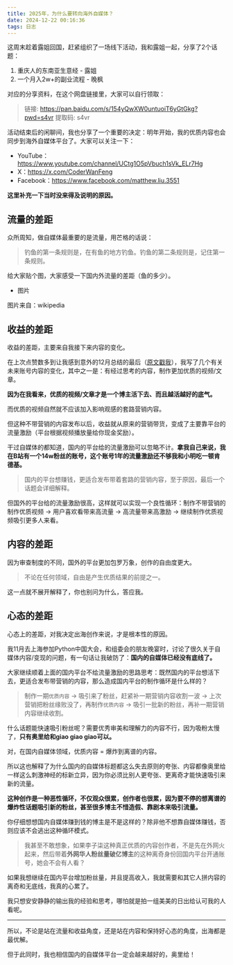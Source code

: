 ```yaml
---
title: 2025年，为什么要转向海外自媒体？
date: 2024-12-22 00:16:36
tags: 日志
---
```



这周末趁着露姐回国，赶紧组织了一场线下活动，我和露姐一起，分享了2个话题：

1. 重庆人的东南亚生意经 - 露姐
2. 一个月入2w+的副业流程 - 晚枫

对应的分享资料，在这个网盘链接里，大家可以自行领取：

> 链接: https://pan.baidu.com/s/154yQwXW0untuoiT6yGtGkg?pwd=s4vr 提取码: s4vr 

活动结束后的闲聊间，我也分享了一个重要的决定：明年开始，我的优质内容也会同步到海外自媒体平台了。大家可以关注一下：

- YouTube：https://www.youtube.com/channel/UCtg1O5pVbuch1sVk_ELr7Hg
- X：https://x.com/CoderWanFeng
- Facebook：https://www.facebook.com/matthew.liu.3551

**这里补充一下当时没来得及说明的原因。**


## 流量的差距


众所周知，做自媒体最重要的是流量，用芒格的话说：

> 钓鱼的第一条规则是，在有鱼的地方钓鱼。钓鱼的第二条规则是，记住第一条规则。

给大家贴个图，大家感受一下国内外流量的差距（鱼的多少）。

- 图片

图片来自：wikipedia

## 收益的差距

收益的差距，主要来自我接下来内容的变化。

在上次点赞数多到让我感到意外的12月总结的最后（[原文戳我](https://mp.weixin.qq.com/s/kKJE0hzWGn4lUSANi9arhQ)），我写了几个有关未来账号内容的变化，其中之一是：有经过思考的内容，制作更加优质的视频/文章。

**因为在我看来，优质的视频/文章才是一个博主活下去、而且越活越好的底气。**

而优质的视频自然就不应该加入影响观感的套路营销内容。

但这种不带营销的内容发布以后，收益就从原来的营销带货，变成了主要靠平台的流量激励（平台根据视频播放量给你现金奖励）。

干过自媒体的都知道，国内的平台给的流量激励可以忽略不计。**拿我自己来说，我在B站有一个14w粉丝的账号，这个账号1年的流量激励还不够我和小明吃一顿肯德基。**

> 国内的平台想赚钱，更适合发布带着套路的营销内容，至于原因，最后一个话题会详细解释。

但国外的平台给的流量激励很高，这样就可以实现一个良性循环：制作不带营销的制作优质视频 -> 用户喜欢看带来高流量 -> 高流量带来高激励 -> 继续制作优质视频吸引更多人来看。

## 内容的差距

因为审查制度的不同，国外的平台更加包罗万象，创作的自由度更大。

> 不论在任何领域，自由是产生优质结果的前提之一。

这一点就不展开解释了，你也别问为什么，答应我。

## 心态的差距

心态上的差距，对我决定出海创作来说，才是根本性的原因。

我11月去上海参加Python中国大会，和组委会的朋友晚宴时，讨论了很久关于自媒体内容/变现的问题，有一句话让我破防了：**国内的自媒体已经没有底线了。**

大家继续顺着上面的国内平台不给流量激励的思路思考：既然国内的平台想活下去，更适合发布带营销的内容，那么造成国内平台的制作循环是什么样的？

> 制作一期``优质内容`` -> 吸引来了粉丝，赶紧补一期营销内容收割一波 -> 上次营销把粉丝缘败没了，再制作``优质内容`` -> 吸引一批新的粉丝，再补一期营销内容继续收割。

什么话题能快速吸引粉丝呢？需要优秀审美和理解力的内容不行，因为吸粉太慢了，**只有奥里给和giao giao giao可以。**

对，在国内自媒体领域，优质内容 = 爆炸到离谱的内容。

所以这也解释了为什么国内的自媒体标题都这么失去原则的夸张、内容都像奥里给一样这么刺激神经的标新立异，因为你必须比别人更夸张、更离奇才能快速吸引来新的流量。

**这种创作是一种恶性循环，不仅观众很累，创作者也很累，因为要不停的想离谱的爆炸性话题吸引新的粉丝，甚至很多博主不惜造假、靠剧本来吸引流量。**

你仔细想想国内自媒体赚到钱的博主是不是这样的？除非他不想靠自媒体赚钱，否则应该不会逃出这种循环模式。

> 我甚至不敢想象，如果李子柒这种真正优质的内容创作者，不是先在外网火起来，然后带着**外网华人粉丝量破亿博主**的这种离奇身份回国内平台开通账号，她会不会有人看？

如果我想继续在国内平台增加粉丝量，并且提高收入，我就需要和其它人拼内容的离奇和无底线，我真的心累了。

我只想安安静静的输出我的经验和思考，哪怕就是拍一组美美的日出给认可我的人看呢。

-----


所以，不论是站在流量和收益角度，还是站在内容和保持好心态的角度，出海都是最优解。

但于此同时，我也相信国内的自媒体平台一定会越来越好的，奥里给！

